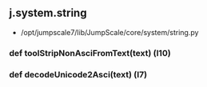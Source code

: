 ## j.system.string

- /opt/jumpscale7/lib/JumpScale/core/system/string.py

### def toolStripNonAsciFromText(text) (l10)

### def decodeUnicode2Asci(text) (l7)

